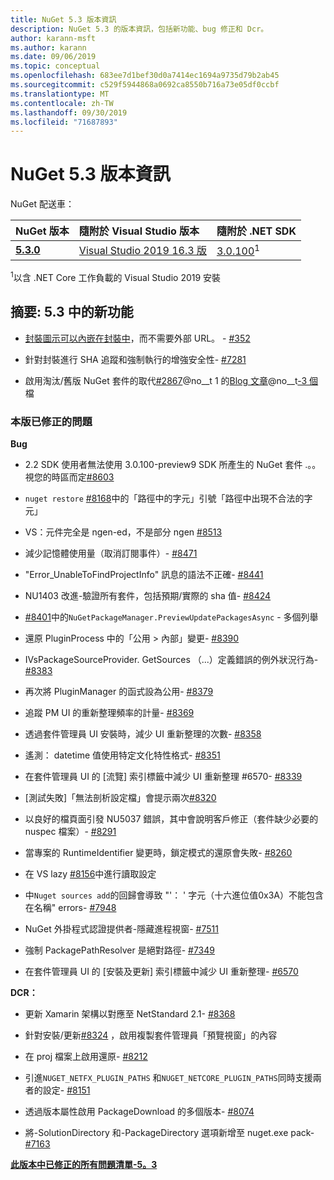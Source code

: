 ```yaml
---
title: NuGet 5.3 版本資訊
description: NuGet 5.3 的版本資訊，包括新功能、bug 修正和 Dcr。
author: karann-msft
ms.author: karann
ms.date: 09/06/2019
ms.topic: conceptual
ms.openlocfilehash: 683ee7d1bef30d0a7414ec1694a9735d79b2ab45
ms.sourcegitcommit: c529f5944868a0692ca8550b716a73e05df0ccbf
ms.translationtype: MT
ms.contentlocale: zh-TW
ms.lasthandoff: 09/30/2019
ms.locfileid: "71687893"
---
```

# <a name="nuget-53-release-notes"></a>NuGet 5.3 版本資訊

NuGet 配送車：

| NuGet 版本 | 隨附於 Visual Studio 版本| 隨附於 .NET SDK|
|:---|:---|:---|
| [**5.3.0**](https://nuget.org/downloads) | [Visual Studio 2019 16.3 版](https://visualstudio.microsoft.com/downloads/) | [3.0.100](https://dotnet.microsoft.com/download/dotnet-core/3.0)<sup>1</sup> |

<sup>1</sup>以含 .NET Core 工作負載的 Visual Studio 2019 安裝

## <a name="summary-whats-new-in-53"></a>摘要: 5.3 中的新功能

* [封裝圖示可以內嵌在封裝中](../reference/msbuild-targets.md#packing-an-icon-image-file)，而不需要外部 URL。 - [#352](https://github.com/NuGet/Home/issues/352)

* 針對封裝進行 SHA 追蹤和強制執行的增強安全性- [#7281](https://github.com/NuGet/Home/issues/7281)

* 啟用淘汰/舊版 NuGet 套件的取代[#2867](https://github.com/NuGet/Home/issues/2867)@no__t 1 的[Blog 文章](https://devblogs.microsoft.com/nuget/deprecating-packages-on-nuget-org/)@no__t[-3 個](https://docs.microsoft.com/en-us/nuget/nuget-org/deprecate-packages)檔

### <a name="issues-fixed-in-this-release"></a>本版已修正的問題

**Bug**

* 2\.2 SDK 使用者無法使用 3.0.100-preview9 SDK 所產生的 NuGet 套件 .。。視您的時區而定[#8603](https://github.com/NuGet/Home/issues/8603)

* `nuget restore` [#8168](https://github.com/NuGet/Home/issues/8168)中的「路徑中的字元」引號「路徑中出現不合法的字元」

* VS：元件完全是 ngen-ed，不是部分 ngen [#8513](https://github.com/NuGet/Home/issues/8513)

* 減少記憶體使用量（取消訂閱事件）- [#8471](https://github.com/NuGet/Home/issues/8471)

* "Error_UnableToFindProjectInfo" 訊息的語法不正確- [#8441](https://github.com/NuGet/Home/issues/8441)

* NU1403 改進-驗證所有套件，包括預期/實際的 sha 值- [#8424](https://github.com/NuGet/Home/issues/8424)

* [#8401](https://github.com/NuGet/Home/issues/8401)中的`NuGetPackageManager.PreviewUpdatePackagesAsync`  - 多個列舉

* 還原 PluginProcess 中的「公用 > 內部」變更- [#8390](https://github.com/NuGet/Home/issues/8390)

* IVsPackageSourceProvider. GetSources （...）定義錯誤的例外狀況行為- [#8383](https://github.com/NuGet/Home/issues/8383)

* 再次將 PluginManager 的函式設為公用- [#8379](https://github.com/NuGet/Home/issues/8379)

* 追蹤 PM UI 的重新整理頻率的計量- [#8369](https://github.com/NuGet/Home/issues/8369)

* 透過套件管理員 UI 安裝時，減少 UI 重新整理的次數- [#8358](https://github.com/NuGet/Home/issues/8358)

* 遙測： datetime 值使用特定文化特性格式- [#8351](https://github.com/NuGet/Home/issues/8351)

* 在套件管理員 UI 的 [流覽] 索引標籤中減少 UI 重新整理 #6570- [#8339](https://github.com/NuGet/Home/issues/8339)

* [測試失敗]「無法剖析設定檔」會提示兩次[#8320](https://github.com/NuGet/Home/issues/8320)

* 以良好的檔頁面引發 NU5037 錯誤，其中會說明客戶修正（套件缺少必要的 nuspec 檔案）- [#8291](https://github.com/NuGet/Home/issues/8291)

* 當專案的 RuntimeIdentifier 變更時，鎖定模式的還原會失敗- [#8260](https://github.com/NuGet/Home/issues/8260)

* 在 VS lazy [#8156](https://github.com/NuGet/Home/issues/8156)中進行讀取設定

* 中`Nuget sources add`的回歸會導致 "'： ' 字元（十六進位值0x3A）不能包含在名稱" errors- [#7948](https://github.com/NuGet/Home/issues/7948)

* NuGet 外掛程式認證提供者-隱藏進程視窗- [#7511](https://github.com/NuGet/Home/issues/7511)

* 強制 PackagePathResolver 是絕對路徑- [#7349](https://github.com/NuGet/Home/issues/7349)

* 在套件管理員 UI 的 [安裝及更新] 索引標籤中減少 UI 重新整理- [#6570](https://github.com/NuGet/Home/issues/6570)

**DCR：**

* 更新 Xamarin 架構以對應至 NetStandard 2.1- [#8368](https://github.com/NuGet/Home/issues/8368)

* 針對安裝/更新[#8324](https://github.com/NuGet/Home/issues/8324) ，啟用複製套件管理員「預覽視窗」的內容

* 在 proj 檔案上啟用還原- [#8212](https://github.com/NuGet/Home/issues/8212)

* 引進`NUGET_NETFX_PLUGIN_PATHS` 和`NUGET_NETCORE_PLUGIN_PATHS`同時支援兩者的設定- [#8151](https://github.com/NuGet/Home/issues/8151)

* 透過版本屬性啟用 PackageDownload 的多個版本- [#8074](https://github.com/NuGet/Home/issues/8074)

* 將-SolutionDirectory 和-PackageDirectory 選項新增至 nuget.exe pack- [#7163](https://github.com/NuGet/Home/issues/7163)

**[此版本中已修正的所有問題清單-5。3](https://github.com/nuget/home/issues?q=is%3Aissue+is%3Aclosed+milestone%3A%225.3")**
